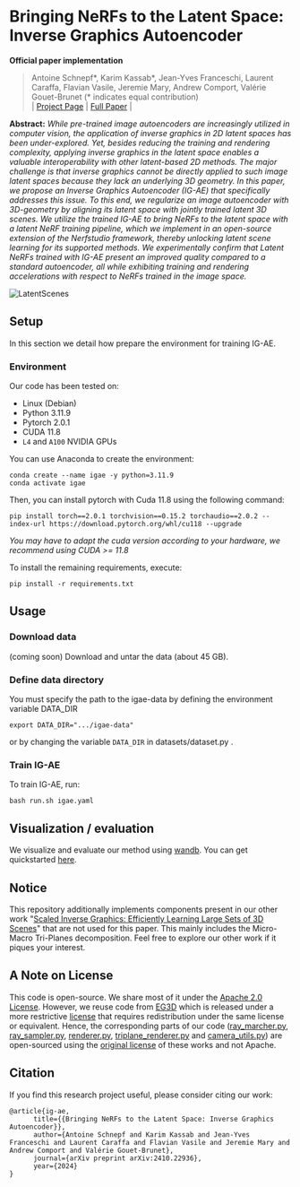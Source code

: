 # Bringing NeRFs to the Latent Space: Inverse Graphics Autoencoder
**Official paper implementation**
> Antoine Schnepf*, Karim Kassab*, Jean-Yves Franceschi, Laurent Caraffa, Flavian Vasile, Jeremie Mary, Andrew Comport, Valérie Gouet-Brunet (* indicates equal contribution)<br>
| [Project Page](https://ig-ae.github.io) | [Full Paper](https://arxiv.org/abs/2410.22936) |<br>

<b>Abstract:</b> *While pre-trained image autoencoders are increasingly utilized in computer vision, the application of inverse graphics in 2D latent spaces has been under-explored. Yet, besides reducing the training and rendering complexity, applying inverse graphics in the latent space enables a valuable interoperability with other latent-based 2D methods. The major challenge is that inverse graphics cannot be directly applied to such image latent spaces because they lack an underlying 3D geometry. In this paper, we propose an Inverse Graphics Autoencoder (IG-AE) that specifically addresses this issue. To this end, we regularize an image autoencoder with 3D-geometry by aligning its latent space with jointly trained latent 3D scenes. We utilize the trained IG-AE to bring NeRFs to the latent space with a latent NeRF training pipeline, which we implement in an open-source extension of the Nerfstudio framework, thereby unlocking latent scene learning for its supported methods. We experimentally confirm that Latent NeRFs trained with IG-AE present an improved quality compared to a standard autoencoder, all while exhibiting training and rendering accelerations with respect to NeRFs trained in the image space.*

![LatentScenes](assets/latent_scenes.gif)

## Setup
In this section we detail how prepare the environment for training IG-AE.

### Environment 
Our code has been tested on:
- Linux (Debian)
- Python 3.11.9
- Pytorch 2.0.1
- CUDA 11.8
- `L4` and `A100` NVIDIA GPUs


You can use Anaconda to create the environment:
```
conda create --name igae -y python=3.11.9
conda activate igae
```
Then, you can install pytorch with Cuda 11.8 using the following command:
```
pip install torch==2.0.1 torchvision==0.15.2 torchaudio==2.0.2 --index-url https://download.pytorch.org/whl/cu118 --upgrade
```
_You may have to adapt the cuda version according to your hardware, we recommend using CUDA >= 11.8_

To install the remaining requirements, execute:
```
pip install -r requirements.txt
```

## Usage

### Download data
(coming soon)
Download and untar the data (about 45 GB).

### Define data directory
You must specify the path to the igae-data by defining the environment variable DATA_DIR
```
export DATA_DIR=".../igae-data"
```
or by changing the variable ``DATA_DIR`` in datasets/dataset.py .

### Train IG-AE
To train IG-AE, run:
```
bash run.sh igae.yaml
```

## Visualization / evaluation
We visualize and evaluate our method using [wandb](https://wandb.ai/site). 
You can get quickstarted [here](https://docs.wandb.ai/quickstart).

## Notice
This repository additionally implements components present in our other work "[Scaled Inverse Graphics: Efficiently Learning Large Sets of 3D Scenes](https://scaled-ig.github.io)" that are not used for this paper. 
This mainly includes the Micro-Macro Tri-Planes decomposition.
Feel free to explore our other work if it piques your interest. 

## A Note on License

This code is open-source. We share most of it under the [Apache 2.0 License](https://www.apache.org/licenses/LICENSE-2.0).
However, we reuse code from [EG3D](https://github.com/NVlabs/eg3d) which is released under a more restrictive [license](ae/volume_rendering/LICENSE.txt) that requires redistribution under the same license or equivalent. 
Hence, the corresponding parts of our code ([ray_marcher.py](ae/volume_rendering/ray_marcher.py), [ray_sampler.py](ae/volume_rendering/ray_sampler.py), [renderer.py](ae/volume_rendering/renderer.py), [triplane_renderer.py](ae/triplane_renderer.py) and [camera_utils.py](ae/camera_utils.py)) are open-sourced using the [original license](https://github.com/NVlabs/eg3d/blob/main/LICENSE.txt) of these works and not Apache. 

## Citation

If you find this research project useful, please consider citing our work:
```
@article{ig-ae,
      title={{Bringing NeRFs to the Latent Space: Inverse Graphics Autoencoder}}, 
      author={Antoine Schnepf and Karim Kassab and Jean-Yves Franceschi and Laurent Caraffa and Flavian Vasile and Jeremie Mary and Andrew Comport and Valérie Gouet-Brunet},
      journal={arXiv preprint arXiv:2410.22936},
      year={2024}
}
```
